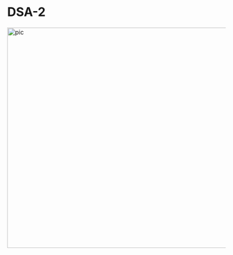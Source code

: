 # DSA-2

<img width="509" alt="pic" src="https://github.com/user-attachments/assets/43927404-7469-4401-b3a4-08b3ffce7a76">
